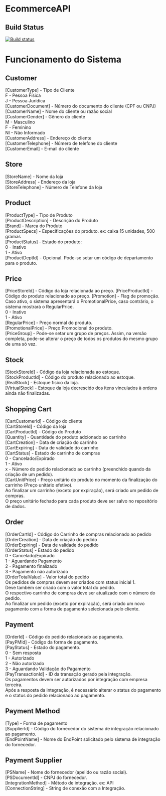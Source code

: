 # EcommerceAPI

## Build Status
[![Build status](https://ci.appveyor.com/api/projects/status/gu2updv7xxv6v95w/branch/master?svg=true)](https://ci.appveyor.com/project/mateusggeracino/ecommerceapi/branch/master)

# Funcionamento do Sistema

## Customer

[CustomerType] - Tipo de Cliente  
F - Pessoa Física  
J - Pessoa Jurídica  
[CustomerDocument] - Número do documento do cliente (CPF ou CNPJ)  
[CustomerName] - Nome do cliente ou razão social  
[CustomerGender] - Gênero do cliente  
M - Masculino  
F - Feminino  
NI - Não Informado  
[CustomerAddress] - Endereço do cliente  
[CustomerTelephone] - Número de telefone do cliente  
[CustomerEmail] - E-mail do cliente  

## Store

[StoreName] - Nome da loja  
[StoreAddress] - Endereço da loja  
[StoreTelephone] - Número de Telefone da loja  

## Product

[ProductType] - Tipo de Produto  
[ProductDescription] - Descrição do Produto  
[Brand] - Marca do Produto  
[ProductSpecs] - Especificações do produto. ex: caixa 15 unidades, 500 gramas  
[ProductStatus] - Estado do produto:  
0 - Inativo  
1 - Ativo  
[ProductDeptId] - Opcional. Pode-se setar um código de departamento para o produto.

## Price

[PriceStoreId] - Código da loja relacionada ao preço.
[PriceProductId] - Código do produto relacionado ao preço.
[Promotion] - Flag de promoção. Caso ativo, o sistema apresentará o PromotionalPrice, caso contrário, o sistema mostrará o RegularPrice.  
0 - Inativo  
1 - Ativo  
[RegularPrice] - Preço normal do produto.  
[PromotionalPrice] - Preço Promocional do produto.  
[PriceGroup] - Pode-se setar um grupo de preços. Assim, na versão completa, pode-se alterar o preço de todos os produtos do mesmo grupo de uma só vez.  

## Stock

[StockStoreId] - Código da loja relacionada ao estoque.  
[StockProductId] - Código do produto relacionado ao estoque.  
[RealStock] - Estoque físico da loja.  
[VirtualStock] - Estoque da loja decrescido dos itens vinculados à ordens ainda não finalizadas.

## Shopping Cart

[CartCustomerId] - Código do cliente  
[CartStoreId] - Código da loja  
[CartProductId] - Código do Produto  
[Quantity] - Quantidade do produto adcionado ao carrinho  
[CartCreation] - Data de criação do carrinho  
[CartExpiring] - Data de validade do carrinho  
[CartStatus] - Estado do carrinho de compras  
0 - Cancelado/Expirado  
1 - Ativo  
x - Número do pedido relacionado ao carrinho (preenchido quando da criação de um pedido).  
[CartUnitPrice] - Preço unitário do produto no momento da finalização do carrinho (Preço unitário efetivo).  
Ao finalizar um carrinho (exceto por expiração), será criado um pedido de compras.  
O preço unitário fechado para cada produto deve ser salvo no repositório de dados.  

## Order

[OrderCartId] - Código do Carrinho de compras relacionado ao pedido  
[OrderCreation] - Data de criação do pedido  
[OrderExpiring] - Data de validade do pedido  
[OrderStatus] - Estado do pedido  
0 - Cancelado/Expirado  
1 - Aguardando Pagamento  
2 - Pagamento finalizado  
3 - Pagamento não autorizado  
[OrderTotalValue] - Valor total do pedido  
Os pedidos de compras devem ser criados com status inicial 1.  
Deve também ser criado com o valor total do pedido.  
O respectivo carrinho de compras deve ser atualizado com o número do pedido.  
Ao finalizar um pedido (exceto por expiração), será criado um novo pagamento com a forma de pagamento selecionada pelo cliente.

## Payment

[OrderId] - Código do pedido relacionado ao pagamento.  
[PayPMId] - Código da forma de pagamento.  
[PayStatus] - Estado do pagamento.  
0 - Sem resposta  
1 - Autorizado  
2 - Não autorizado  
3 - Aguardando Validação do Pagamento  
[PayTransactionId] - ID da transação gerado pela integração.  
Os pagamentos devem ser autorizados por integração com empresa terceira.  
Após a resposta da integração, é necessário alterar o status do pagamento e o status do pedido relacionado ao pagamento.

## Payment Method

[Type] - Forma de pagamento  
[SupplierId] - Código do fornecedor do sistema de integração relacionado ao pagamento.  
[EndPointName] - Nome do EndPoint solicitado pelo sistema de integração do fornecedor.

## Payment Supplier

[PSName] - Nome do fornecedor (apelido ou razão social).  
[PSDocumentId] - CNPJ do fornecedor.  
[IntegrationMethod] - Método de integração. ex: API  
[ConnectionString] - String de conexão com a Integração.  
